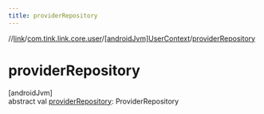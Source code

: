```yaml
---
title: providerRepository
---
```

//[link](../../../index.html)/[com.tink.link.core.user](../index.html)/[[androidJvm]UserContext](index.html)/[providerRepository](provider-repository.html)



# providerRepository



[androidJvm]\
abstract val [providerRepository](provider-repository.html): ProviderRepository




